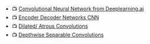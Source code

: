 - 📺 [Convolutional Neural Network from Deeplearning.ai](https://www.youtube.com/watch?v=tQYZaDn_kSg&list=PLkDaE6sCZn6Gl29AoE31iwdVwSG-KnDzF&index=5)
- 📺 [Encoder Decoder Networks CNN](https://www.youtube.com/watch?v=1icvxbAoPWc&t=124s)
- 📺 [Dilated/ Atrous Convolutions](https://www.youtube.com/watch?v=0Lg_V0Um-1Q)
- 📺 [Depthwise Separable Convolutions](https://www.youtube.com/watch?v=T7o3xvJLuHk)